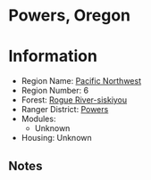 
Powers, Oregon
==============
  
# Information  
* Region Name: [Pacific Northwest]()  
* Region Number: 6  
* Forest: [Rogue River-siskiyou](http://www.fs.usda.gov/rogue-siskiyou/)  
* Ranger District: [Powers]()  
* Modules:  
  - Unknown  
* Housing: Unknown  
  
## Notes

